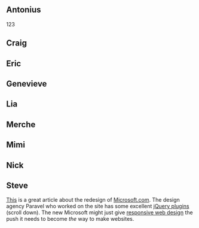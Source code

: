 ## Antonius

123

## Craig

## Eric

## Genevieve

## Lia

## Merche

## Mimi

## Nick

## Steve

[This](http://rainypixels.com/words/the-story-of-the-new-microsoft-com/) is a great article about the
redesign of [Microsoft.com](http://microsoft.com). The design agency Paravel who worked on the site
has some excellent [jQuery plugins ](http://paravelinc.com/work.php) (scroll down). The new Microsoft
might just give [responsive web design](http://www.abookapart.com/products/responsive-web-design) the
push it needs to become _the_ way to make websites.